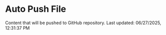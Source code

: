 # Auto Push File

Content that will be pushed to GitHub repository.
Last updated: 06/27/2025, 12:31:37 PM